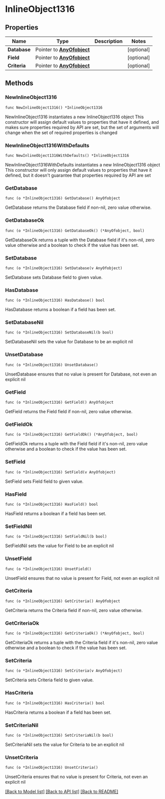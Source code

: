 # InlineObject1316

## Properties

Name | Type | Description | Notes
------------ | ------------- | ------------- | -------------
**Database** | Pointer to [**AnyOfobject**](anyOf&lt;object&gt;.md) |  | [optional] 
**Field** | Pointer to [**AnyOfobject**](anyOf&lt;object&gt;.md) |  | [optional] 
**Criteria** | Pointer to [**AnyOfobject**](anyOf&lt;object&gt;.md) |  | [optional] 

## Methods

### NewInlineObject1316

`func NewInlineObject1316() *InlineObject1316`

NewInlineObject1316 instantiates a new InlineObject1316 object
This constructor will assign default values to properties that have it defined,
and makes sure properties required by API are set, but the set of arguments
will change when the set of required properties is changed

### NewInlineObject1316WithDefaults

`func NewInlineObject1316WithDefaults() *InlineObject1316`

NewInlineObject1316WithDefaults instantiates a new InlineObject1316 object
This constructor will only assign default values to properties that have it defined,
but it doesn't guarantee that properties required by API are set

### GetDatabase

`func (o *InlineObject1316) GetDatabase() AnyOfobject`

GetDatabase returns the Database field if non-nil, zero value otherwise.

### GetDatabaseOk

`func (o *InlineObject1316) GetDatabaseOk() (*AnyOfobject, bool)`

GetDatabaseOk returns a tuple with the Database field if it's non-nil, zero value otherwise
and a boolean to check if the value has been set.

### SetDatabase

`func (o *InlineObject1316) SetDatabase(v AnyOfobject)`

SetDatabase sets Database field to given value.

### HasDatabase

`func (o *InlineObject1316) HasDatabase() bool`

HasDatabase returns a boolean if a field has been set.

### SetDatabaseNil

`func (o *InlineObject1316) SetDatabaseNil(b bool)`

 SetDatabaseNil sets the value for Database to be an explicit nil

### UnsetDatabase
`func (o *InlineObject1316) UnsetDatabase()`

UnsetDatabase ensures that no value is present for Database, not even an explicit nil
### GetField

`func (o *InlineObject1316) GetField() AnyOfobject`

GetField returns the Field field if non-nil, zero value otherwise.

### GetFieldOk

`func (o *InlineObject1316) GetFieldOk() (*AnyOfobject, bool)`

GetFieldOk returns a tuple with the Field field if it's non-nil, zero value otherwise
and a boolean to check if the value has been set.

### SetField

`func (o *InlineObject1316) SetField(v AnyOfobject)`

SetField sets Field field to given value.

### HasField

`func (o *InlineObject1316) HasField() bool`

HasField returns a boolean if a field has been set.

### SetFieldNil

`func (o *InlineObject1316) SetFieldNil(b bool)`

 SetFieldNil sets the value for Field to be an explicit nil

### UnsetField
`func (o *InlineObject1316) UnsetField()`

UnsetField ensures that no value is present for Field, not even an explicit nil
### GetCriteria

`func (o *InlineObject1316) GetCriteria() AnyOfobject`

GetCriteria returns the Criteria field if non-nil, zero value otherwise.

### GetCriteriaOk

`func (o *InlineObject1316) GetCriteriaOk() (*AnyOfobject, bool)`

GetCriteriaOk returns a tuple with the Criteria field if it's non-nil, zero value otherwise
and a boolean to check if the value has been set.

### SetCriteria

`func (o *InlineObject1316) SetCriteria(v AnyOfobject)`

SetCriteria sets Criteria field to given value.

### HasCriteria

`func (o *InlineObject1316) HasCriteria() bool`

HasCriteria returns a boolean if a field has been set.

### SetCriteriaNil

`func (o *InlineObject1316) SetCriteriaNil(b bool)`

 SetCriteriaNil sets the value for Criteria to be an explicit nil

### UnsetCriteria
`func (o *InlineObject1316) UnsetCriteria()`

UnsetCriteria ensures that no value is present for Criteria, not even an explicit nil

[[Back to Model list]](../README.md#documentation-for-models) [[Back to API list]](../README.md#documentation-for-api-endpoints) [[Back to README]](../README.md)



